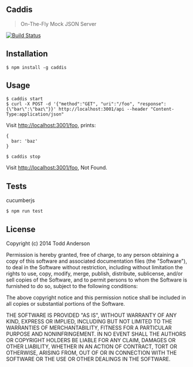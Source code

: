 Caddis
---
> On-The-Fly Mock JSON Server

[![Build Status](https://travis-ci.org/bustardcelly/caddis.png?branch=master)](https://travis-ci.org/bustardcelly/caddis)

Installation
---
```
$ npm install -g caddis
```

Usage
---
```
$ caddis start
$ curl -X POST -d '{"method":"GET", "uri":"/foo", "response":{\"bar\":\"baz\"}}' http://localhost:3001/api --header "Content-Type:application/json"
```

Visit [http://localhost:3001/foo](http://localhost:3001/foo), prints:

```
{
  bar: 'baz'
}
```

```
$ caddis stop
```

Visit [http://localhost:3001/foo](http://localhost:3001/foo), Not Found.

Tests
---
cucumberjs

```
$ npm run test
```

License
---
Copyright (c) 2014 Todd Anderson

Permission is hereby granted, free of charge, to any person
obtaining a copy of this software and associated documentation
files (the "Software"), to deal in the Software without
restriction, including without limitation the rights to use,
copy, modify, merge, publish, distribute, sublicense, and/or sell
copies of the Software, and to permit persons to whom the
Software is furnished to do so, subject to the following
conditions:

The above copyright notice and this permission notice shall be
included in all copies or substantial portions of the Software.

THE SOFTWARE IS PROVIDED "AS IS", WITHOUT WARRANTY OF ANY KIND,
EXPRESS OR IMPLIED, INCLUDING BUT NOT LIMITED TO THE WARRANTIES
OF MERCHANTABILITY, FITNESS FOR A PARTICULAR PURPOSE AND
NONINFRINGEMENT. IN NO EVENT SHALL THE AUTHORS OR COPYRIGHT
HOLDERS BE LIABLE FOR ANY CLAIM, DAMAGES OR OTHER LIABILITY,
WHETHER IN AN ACTION OF CONTRACT, TORT OR OTHERWISE, ARISING
FROM, OUT OF OR IN CONNECTION WITH THE SOFTWARE OR THE USE OR
OTHER DEALINGS IN THE SOFTWARE.